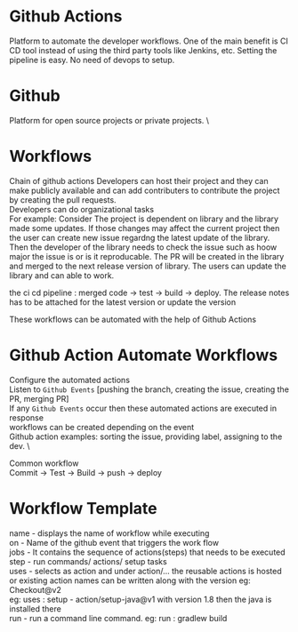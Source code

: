 # Github Actions
Platform to automate the developer workflows. One of the main benefit is CI CD tool instead of using the third party tools like Jenkins, etc. Setting the pipeline is easy. No need of devops to setup.

# Github 
Platform for open source projects or private projects. \

# Workflows
Chain of github actions 
Developers can host their project and they can make publicly available and can add contributers to contribute the project by creating the pull requests.\
Developers can do organizational tasks \
For example: Consider The project is dependent on library and the library made some updates. If those changes may affect the current project then the user can create new issue regardng the latest update of the library. Then the developer of the library needs to check the issue such as hoow major the issue is or is it reproducable. The PR will be created in the library and merged to the next release version of library. The users can update the library and can able to work.

the ci cd pipeline : merged code -> test -> build -> deploy.
The release notes has to be attached for the latest version or update the version

These workflows can be automated with the help of Github Actions

# Github Action Automate Workflows
Configure the automated actions \
Listen to `Github Events` [pushing the branch, creating the issue, creating the PR, merging PR] \
If any `Github Events` occur then these automated actions are executed in response \
workflows can be created depending on the event \
Github action examples: sorting the issue, providing label, assigning to the dev. \

Common workflow \
Commit -> Test -> Build -> push -> deploy


# Workflow Template
name - displays the name of workflow while executing \
on - Name of the github event that triggers the work flow \
jobs - It contains the sequence of actions(steps) that needs to be executed \
step - run commands/ actions/ setup tasks \
uses - selects as action and under action/... the reusable actions is hosted or existing action names can be written along with the version eg: Checkout@v2 \
      eg: uses : setup - action/setup-java@v1 with version 1.8 then the java is installed there \
run - run a command line command. eg: run : gradlew build
















